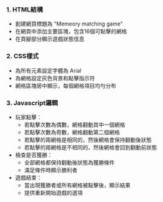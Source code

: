 ### 1. HTML結構

- 創建網頁標題為 "Memeory matching game"
- 在網頁中添加主要區塊，包含16個可點擊的網格
- 在頁腳部分顯示遊戲狀態信息

### 2. CSS樣式

- 為所有元素設定字體為 Arial
- 為網格設定灰色背景和點擊指示符
- 網格區塊居中顯示，每個網格項目均勻分布

### 3. Javascript邏輯

- 玩家點擊：
    - 若點擊次數為偶數，網格翻動其中一個網格
    - 若點擊次數為奇數，網格翻動第二個網格
    - 若點擊的兩網格是相同的，然後網格會保持翻動後狀態
    - 若點擊的兩網格是不相同的，然後網格會回到翻動前狀態
- 檢查是否獲勝：
    - 全部網格都保持翻動後狀態為獲勝條件
    - 滿足條件時顯示勝利者
- 遊戲結束：
    - 當出現獲勝者或所有網格被點擊後，顯示結果
    - 提供重新開始遊戲的選項
